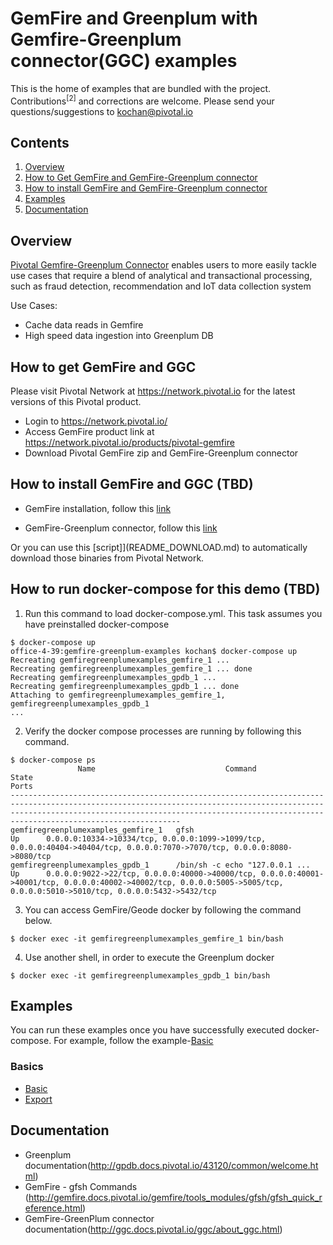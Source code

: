 # GemFire and Greenplum with Gemfire-Greenplum connector(GGC) examples

This is the home of examples that are bundled with the project. Contributions<sup>[2]</sup> and corrections are welcome. Please send your questions/suggestions to [kochan@pivotal.io](mailto:kochan@pivotal.io)

## Contents
1. [Overview](#overview)
2. [How to Get GemFire and GemFire-Greenplum connector](#obtaining)
3. [How to install GemFire and GemFire-Greenplum connector](#install)
3. [Examples](#examples)
4. [Documentation](#documentation)

## <a name="overview"></a>Overview
[Pivotal Gemfire-Greenplum Connector](https://pivotal.io/pivotal-gemfire) enables users to more easily tackle use cases that require a blend of analytical and transactional processing, such as fraud detection, recommendation and IoT data collection system

Use Cases:
*  Cache data reads in Gemfire
*  High speed data ingestion into Greenplum DB

## <a name="obtaining"></a>How to get GemFire and GGC

Please visit Pivotal Network at https://network.pivotal.io for the latest versions of this Pivotal product.

*  Login to https://network.pivotal.io/
*  Access GemFire product link at  https://network.pivotal.io/products/pivotal-gemfire
*  Download Pivotal GemFire zip and GemFire-Greenplum connector

## <a name="install"></a>How to install GemFire and GGC (TBD)

* GemFire installation, follow this [link](http://gemfire.docs.pivotal.io/geode/getting_started/installation/install_standalone.html#concept_0129F6A1D0EB42C4A3D24861AF2C5425)

* GemFire-Greenplum connector, follow this [link](http://ggc.docs.pivotal.io/ggc/installation.html)

Or you can use this [script]](README_DOWNLOAD.md) to automatically download those binaries from Pivotal Network.

## <a name="run"></a>How to run docker-compose for this demo (TBD)
1. Run this command to load docker-compose.yml. This task assumes you have preinstalled docker-compose
```
$ docker-compose up
office-4-39:gemfire-greenplum-examples kochan$ docker-compose up
Recreating gemfiregreenplumexamples_gemfire_1 ...
Recreating gemfiregreenplumexamples_gemfire_1 ... done
Recreating gemfiregreenplumexamples_gpdb_1 ...
Recreating gemfiregreenplumexamples_gpdb_1 ... done
Attaching to gemfiregreenplumexamples_gemfire_1, gemfiregreenplumexamples_gpdb_1
...
```

2. Verify the docker compose processes are running by following this command.

```
$ docker-compose ps
               Name                             Command               State                                                                                     Ports
--------------------------------------------------------------------------------------------------------------------------------------------------------------------------------------------------------------------------------------------------------
gemfiregreenplumexamples_gemfire_1   gfsh                             Up      0.0.0.0:10334->10334/tcp, 0.0.0.0:1099->1099/tcp, 0.0.0.0:40404->40404/tcp, 0.0.0.0:7070->7070/tcp, 0.0.0.0:8080->8080/tcp
gemfiregreenplumexamples_gpdb_1      /bin/sh -c echo "127.0.0.1 ...   Up      0.0.0.0:9022->22/tcp, 0.0.0.0:40000->40000/tcp, 0.0.0.0:40001->40001/tcp, 0.0.0.0:40002->40002/tcp, 0.0.0.0:5005->5005/tcp, 0.0.0.0:5010->5010/tcp, 0.0.0.0:5432->5432/tcp
```

3. You can access GemFire/Geode docker by following the command below.

```
$ docker exec -it gemfiregreenplumexamples_gemfire_1 bin/bash
```

4. Use another shell, in order to execute the Greenplum docker

```
$ docker exec -it gemfiregreenplumexamples_gpdb_1 bin/bash
```

## <a name="examples"></a>Examples
You can run these examples once you have successfully executed docker-compose.
For example, follow the example-[Basic](basic/README.md)

### Basics
*  [Basic](basic/README.md)
*  [Export](export/README.md)

## <a name="documentation"></a>Documentation
* Greenplum documentation(http://gpdb.docs.pivotal.io/43120/common/welcome.html)
* GemFire - gfsh Commands (http://gemfire.docs.pivotal.io/gemfire/tools_modules/gfsh/gfsh_quick_reference.html)
* GemFire-GreenPlum connector documentation(http://ggc.docs.pivotal.io/ggc/about_ggc.html)
